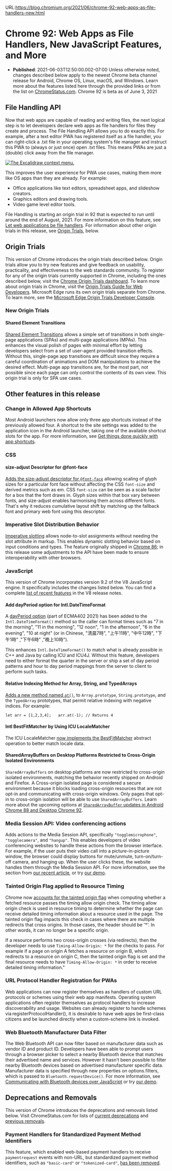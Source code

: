 URL:https://blog.chromium.org/2021/06/chrome-92-web-apps-as-file-handlers-new.html
# Chrome 92: Web Apps as File Handlers, New JavaScript Features, and More
- **Published**: 2021-06-03T12:50:00.002-07:00
Unless otherwise noted, changes described below apply to the newest Chrome beta channel release for Android, Chrome OS, Linux, macOS, and Windows. Learn more about the features listed here through the provided links or from the list on [ChromeStatus.com](https://www.chromestatus.com/features#milestone%3D76). Chrome 92 is beta as of June 3, 2021

File Handling API
-----------------

Now that web apps are capable of reading and writing files, the next logical step is to let developers declare web apps as file handlers for files they create and process. The File Handling API allows you to do exactly this. For example, after a text editor PWA has registered itself as a file handler, you can right-click a .txt file in your operating system's file manager and instruct this PWA to (always or just once) open .txt files. This means PWAs are just a (double) click away from the file manager.

[![The Excalidraw context menu.](https://blogger.googleusercontent.com/img/b/R29vZ2xl/AVvXsEjFAVpwZ-UU8jXBzlw8sqU0-uOUBqwJbta3NbRyYGsOBeHhxgbuXVL9Pe657BO-Q_vsVJJYJqeVIqpbG_gO9kRMseAJDU_kY7eJYlwPQd2qr1i9YglFA1TR9j9bgZMi6J3kLPsiUAAXYyee/s16000/excontext.png)](https://blogger.googleusercontent.com/img/b/R29vZ2xl/AVvXsEjFAVpwZ-UU8jXBzlw8sqU0-uOUBqwJbta3NbRyYGsOBeHhxgbuXVL9Pe657BO-Q_vsVJJYJqeVIqpbG_gO9kRMseAJDU_kY7eJYlwPQd2qr1i9YglFA1TR9j9bgZMi6J3kLPsiUAAXYyee/s309/excontext.png)

  

This improves the user experience for PWA use cases, making them more like OS apps than they are already. For example:

* Office applications like text editors, spreadsheet apps, and slideshow creators.
* Graphics editors and drawing tools.
* Video game level editor tools.

File Handling is starting an origin trial in 92 that is expected to run until around the end of August, 2021. For more information on this feature, see [Let web applications be file handlers](https://web.dev/file-handling/). For information about other origin trials in this release, see [Origin Trials](https://blog.chromium.org/feeds/posts/default?start-index=1&max-results=500#Origin-Trials), below.

Origin Trials
-------------

This version of Chrome introduces the origin trials described below. Origin trials allow you to try new features and give feedback on usability, practicality, and effectiveness to the web standards community. To register for any of the origin trials currently supported in Chrome, including the ones described below, visit the [Chrome Origin Trials dashboard](https://developers.chrome.com/origintrials/#/trials/active). To learn more about origin trials in Chrome, visit the [Origin Trials Guide for Web Developers](https://web.dev/origin-trials/). Microsoft Edge runs its own origin trials separate from Chrome. To learn more, see the [Microsoft Edge Origin Trials Developer Console](https://developer.microsoft.com/en-us/microsoft-edge/origin-trials/).

### New Origin Trials

#### Shared Element Transitions

[Shared Element Transitions](https://www.chromestatus.com/feature/5193009714954240) allows a simple set of transitions in both single-page applications (SPAs) and multi-page applications (MPAs). This enhances the visual polish of pages with minimal effort by letting developers select from a set of user-agent provided transition effects. Without this, single-page app transitions are difficult since they require a careful coordination of animations and DOM manipulations to achieve the desired effect. Multi-page app transitions are, for the most part, not possible since each page can only control the contents of its own view. This origin trial is only for SPA use cases.

Other features in this release
------------------------------

### Change in Allowed App Shortcuts

Most Android launchers now allow only three app shortcuts instead of the previously allowed four. A shortcut to the site settings was added to the application icon in the Android launcher, taking one of the available shortcut slots for the app. For more information, see [Get things done quickly with app shortcuts](https://web.dev/app-shortcuts/).

### CSS

#### size-adjust Descriptor for @font-face

[Adds the size-adjust descriptor for `@font-face`](https://www.chromestatus.com/feature/5662073285509120) allowing scaling of glyph sizes for a particular font face without affecting the CSS `font-size` and derived metrics such as em. CSS `font-size` can be seen as a scale factor for a box that the font draws in. Glyph sizes within that box vary between fonts, and size-adjust enables harmonising them across different fonts. That's why it reduces cumulative layout shift by matching up the fallback font and primary web font using this descriptor.

### Imperative Slot Distribution Behavior

[Imperative slotting](https://www.chromestatus.com/feature/4979822998585344) allows node-to-slot assignments without needing the slot attribute in markup. This enables dynamic slotting behavior based on input conditions and types. The feature originally shipped in [Chrome 86](https://chromestatus.com/feature/5711021289242624); in this release some adjustments to the API have been made to ensure interoperability with other browsers.

### JavaScript

This version of Chrome incorporates version 9.2 of the V8 JavaScript engine. It specifically includes the changes listed below. You can find a complete [list of recent features](https://v8.dev/blog) in the V8 release notes.

#### Add dayPeriod option for Intl.DateTimeFormat

A [dayPeriod option](https://www.chromestatus.com/feature/6520669959356416) (part of ECMA402 2021) has been added to the `Intl.DateTimeFormat()` method so the caller can format times such as "7 in the morning", "11 in the morning", "12 noon", "1 in the afternoon", "6 in the evening", "10 at night" (or in Chinese, "清晨7時", "上午11時", "中午12時", "下午1時" ,"下午6時" ,"晚上10時").

This enhances `Intl.DateTimeFormat()` to match what is already possible in C++ and Java by calling ICU and ICU4J. Without this feature, developers need to either format the quarter in the server or ship a set of day period patterns and hour to day period mappings from the server to client to perform such tasks.

#### Relative Indexing Method for Array, String, and TypedArrays

[Adds a new method named `at()`](https://www.chromestatus.com/feature/6123640410079232), to `Array.prototype`, `String.prototype`, and the `TypedArray` prototypes, that permit relative indexing with negative indices. For example:  
  
`let arr = [1,2,3,4];  
arr.at(-1); // Returns 4`

#### Intl BestFitMatcher by Using ICU LocaleMatcher

The ICU LocaleMatcher [now implements the BestFitMatcher](https://www.chromestatus.com/feature/5407573287108608) abstract operation to better match locale data.

#### SharedArrayBuffers on Desktop Platforms Restricted to Cross-Origin Isolated Environments

`SharedArrayBuffers` on desktop platforms are now restricted to cross-origin isolated environments, matching the behavior recently shipped on Android and Firefox. A Cross-origin isolated page is considered a secure environment because it blocks loading cross-origin resources that are not opt-in and communicating with cross-origin windows. Only pages that opt-in to cross-origin isolation will be able to use `SharedArrayBuffers`. Learn more about the upcoming options at [`SharedArrayBuffer` updates in Android Chrome 88 and Desktop Chrome 92](https://developer.chrome.com/blog/enabling-shared-array-buffer/).

### Media Session API: Video conferencing actions

Adds actions to the Media Session API, specifically `"togglemicrophone"`, `"togglecamera"`, and `"hangup"`. This enables developers of video conferencing websites to handle these actions from the browser interface. For example, if the user puts their video call into a picture-in-picture window, the browser could display buttons for mute/unmute, turn-on/turn-off camera, and hanging up. When the user clicks these, the website handles them through the Media Session API. For more information, see the section from [our recent article](https://web.dev/media-session/#video-conferencing-actions), or try [our demo](https://googlechrome.github.io/samples/media-session/video-conferencing.html).

### Tainted Origin Flag applied to Resource Timing

Chrome now [accounts for the tainted origin flag](https://www.chromestatus.com/feature/5665918254317568) when computing whether a fetched resource passes the timing allow origin check. The timing allow origin check is used in resource timing to determine whether the page can receive detailed timing information about a resource used in the page. The tainted origin flag impacts this check in cases where there are multiple redirects that cross origins. In those cases, the header should be '\*'. In other words, it can no longer be a specific origin.

If a resource performs two cross-origin crosses (via redirects), then the developer needs to use `Timing-Allow-Origin: *` for the checks to pass. For example if a page on origin A fetches a resource on origin B, which redirects to a resource on origin C, then the tainted origin flag is set and the final resource needs to have `Timing-Allow-Origin: *` in order to receive detailed timing information."

### URL Protocol Handler Registration for PWAs

Web applications can now register themselves as handlers of custom URL protocols or schemes using their web app manifests. Operating system applications often register themselves as protocol handlers to increase discoverability and usage. Websites can already register to handle schemes via registerProtocolHandler(), it is desirable to have web apps be first-class citizens and be launched directly when a custom-scheme link is invoked.

### Web Bluetooth Manufacturer Data Filter

The Web Bluetooth API can now filter based on manufacturer data such as vendor ID and product ID. Developers have been able to prompt users through a browser picker to select a nearby Bluetooth device that matches their advertised name and services. However it hasn't been possible to filter nearby Bluetooth devices based on advertised manufacturer specific data. Manufacturer data is specified through new properties on options.filters, which is passed to `Bluetooth.requestDevice()`. For more information, see [Communicating with Bluetooth devices over JavaScript](https://web.dev/bluetooth/#manufacturer-data-filter) or try [our demo](https://googlechrome.github.io/samples/web-bluetooth/manufacturer-data-filter.html).

Deprecations and Removals
-------------------------

This version of Chrome introduces the deprecations and removals listed below. Visit ChromeStatus.com for lists of [current deprecations](https://www.chromestatus.com/features#browsers.chrome.status%3A%22Deprecated%22) and [previous removals](https://www.chromestatus.com/features#browsers.chrome.status:%22Removed%22).

### Payment Handlers for Standardized Payment Method Identifiers

This feature, which enabled web-based payment handlers to receive `paymentrequest` events with non-URL, but standardized payment method identifiers, such as `"basic-card"` or `"tokenized-card"`, [has been removed](https://www.chromestatus.com/feature/5407573287108608).